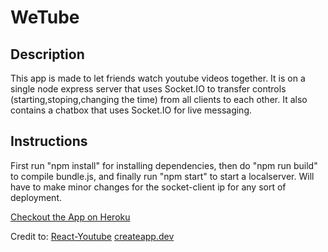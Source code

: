 # WeTube

## Description

This app is made to let friends watch youtube videos together. It is on a single node express server that uses Socket.IO to transfer controls (starting,stoping,changing the time) from all clients to each other. It also contains a chatbox that uses Socket.IO for live messaging.

## Instructions

First run "npm install" for installing dependencies, then do "npm run build" to compile bundle.js, and finally run "npm start" to start a localserver. Will have to make minor changes for the socket-client ip for any sort of deployment.

[Checkout the App on Heroku](https://psfonseka-we-tube.herokuapp.com/)

Credit to: 
[React-Youtube](https://www.npmjs.com/package/react-youtube)
[createapp.dev](https://createapp.dev/)
